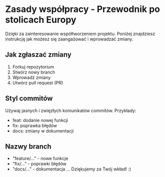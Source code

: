 # Zasady współpracy - Przewodnik po stolicach Europy
Dzięki za zainteresowanie współtworzeniem projektu. Poniżej znajdziesz instrukcję jak możesz się zaangażować i wprowadzać zmiany.

## Jak zgłaszać zmiany
1. Forkuj repozytorium
2. Stwórz nowy branch
3. Wprowadź zmiany
4. Utwórz pull request (PR)

## Styl commitów
Używaj jasnych i zwięzłych komunikatów commitów. Przykłady:
- feat: dodanie nowej funkcji
- fix: poprawka błędów
- docs: zmiany w dokumentacji

## Nazwy branch
- "feature/..." - nowe funkcje
- "fix/..." - poprawki błędów
- "docs/..." - dokumentacja
...
Dziękujemy za Twój wkład! :) 
